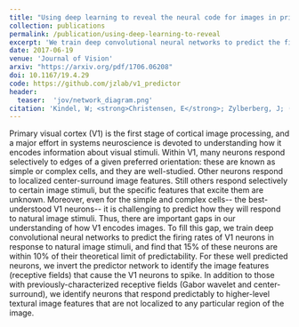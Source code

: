 ```yaml
---
title: "Using deep learning to reveal the neural code for images in primary visual cortex"
collection: publications
permalink: /publication/using-deep-learning-to-reveal
excerpt: 'We train deep convolutional neural networks to predict the firing rates of V1 neurons in response to natural images'
date: 2017-06-19
venue: 'Journal of Vision'
arxiv: "https://arxiv.org/pdf/1706.06208"
doi: 10.1167/19.4.29
code: https://github.com/jzlab/v1_predictor
header:
  teaser:  'jov/network_diagram.png'
citation: 'Kindel, W; <strong>Christensen, E</strong>; Zylberberg, J; (2019).'
---
```


Primary visual cortex (V1) is the first stage of cortical image processing, and a major effort in systems neuroscience is devoted to understanding how it encodes information about visual stimuli. Within V1, many neurons respond selectively to edges of a given preferred orientation: these are known as simple or complex cells, and they are well-studied. Other neurons respond to localized center-surround image features. Still others respond selectively to certain image stimuli, but the specific features that excite them are unknown. Moreover, even for the simple and complex cells-- the best-understood V1 neurons-- it is challenging to predict how they will respond to natural image stimuli. Thus, there are important gaps in our understanding of how V1 encodes images. To fill this gap, we train deep convolutional neural networks to predict the firing rates of V1 neurons in response to natural image stimuli, and find that 15% of these neurons are within 10% of their theoretical limit of predictability. For these well predicted neurons, we invert the predictor network to identify the image features (receptive fields) that cause the V1 neurons to spike. In addition to those with previously-characterized receptive fields (Gabor wavelet and center-surround), we identify neurons that respond predictably to higher-level textural image features that are not localized to any particular region of the image.
